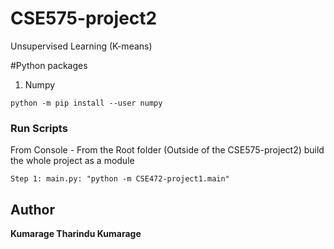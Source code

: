 # CSE575-project2
Unsupervised Learning (K-means)

#Python packages

1) Numpy
```
python -m pip install --user numpy
```

### Run Scripts

From Console - From the Root folder (Outside of the CSE575-project2) build the whole project as a module
```
Step 1: main.py: "python -m CSE472-project1.main"
```

## Author

**Kumarage Tharindu Kumarage**



